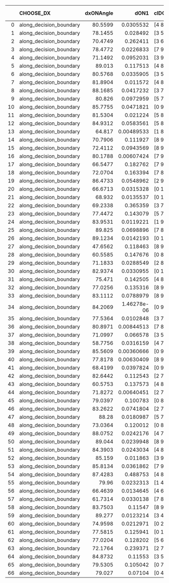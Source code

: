 |    | CHOOSE_DX               |   dxONAngle |        dON1 | cIDON1   |   dON_patch_1 |   nTON |         dON |   dxOFFAngle |       dOFF1 | cIDOFF1   |   dOFF_patch_1 |   nTOFF |        dOFF | SUCCESS   |   nExp |   dual_point_id |   subpoint_time_seconds |   total_execution_time |       logp |        dOFF/dON | Vote dOFF>dON   |
|---:|:------------------------|------------:|------------:|:---------|--------------:|-------:|------------:|-------------:|------------:|:----------|---------------:|--------:|------------:|:----------|-------:|----------------:|------------------------:|-----------------------:|-----------:|----------------:|:----------------|
|  0 | along_decision_boundary |     80.5599 | 0.0305532   | [4 8]    |   0.0305532   |      1 | 0.0305532   |      86.4803 | 0.0233815   | [4 8]     |    0.0233815   |       1 | 0.0233815   | False     |      1 |               1 |                0.895423 |                1.26118 |  0         |      0.765272   | False           |
|  1 | along_decision_boundary |     78.1455 | 0.028492    | [3 5]    |   0.028492    |      1 | 0.028492    |      82.1952 | 0.069791    | [3 5]     |    0.069791    |       1 | 0.069791    | True      |      2 |               2 |                1.04585  |                2.31303 | -0.5       |      2.4495     | True            |
|  2 | along_decision_boundary |     70.4749 | 0.262411    | [3 6]    |   0.262411    |      1 | 0.262411    |      85.0106 | 0.00752399  | [3 6]     |    0.00752399  |       1 | 0.00752399  | False     |      3 |               3 |                0.910374 |                3.23274 | -0         |      0.0286725  | False           |
|  3 | along_decision_boundary |     78.4772 | 0.0226833   | [7 9]    |   0.0226833   |      1 | 0.0226833   |      80.1641 | 0.053938    | [7 9]     |    0.053938    |       1 | 0.053938    | True      |      4 |               6 |                0.807016 |                5.10987 | -0.166667  |      2.37787    | True            |
|  4 | along_decision_boundary |     71.1492 | 0.0952031   | [3 9]    |   0.0952031   |      1 | 0.0952031   |      77.1385 | 0.121961    | [3 9]     |    0.121961    |       1 | 0.121961    | True      |      5 |               7 |                1.01153  |                6.13077 | -0         |      1.28106    | True            |
|  5 | along_decision_boundary |     89.013  | 0.117513    | [4 8]    |   0.117513    |      1 | 0.117513    |      88.5121 | 0.0580993   | [4 8]     |    0.0580993   |       1 | 0.0580993   | False     |      6 |               8 |                1.46674  |                7.60755 | -0.1       |      0.494406   | False           |
|  6 | along_decision_boundary |     80.5768 | 0.0335905   | [3 5]    |   0.0335905   |      1 | 0.0335905   |      84.973  | 0.456522    | [3 5]     |    0.456522    |       1 | 0.456522    | True      |      7 |              10 |                1.45963  |                9.09735 | -0         |     13.5908     | True            |
|  7 | along_decision_boundary |     81.8904 | 0.011572    | [4 8]    |   0.011572    |      1 | 0.011572    |      79.1593 | 0.0367688   | [4 8]     |    0.0367688   |       1 | 0.0367688   | True      |      8 |              11 |                0.749836 |                9.85423 | -0.0714286 |      3.17741    | True            |
|  8 | along_decision_boundary |     88.1685 | 0.0417232   | [3 7]    |   0.0417232   |      1 | 0.0417232   |      78.151  | 0.227403    | [3 7]     |    0.227403    |       1 | 0.227403    | True      |      9 |              14 |                1.48272  |               11.3962  | -0.25      |      5.45028    | True            |
|  9 | along_decision_boundary |     80.826  | 0.0972959   | [5 7]    |   0.0972959   |      1 | 0.0972959   |      85.4737 | 0.0353053   | [5 7]     |    0.0353053   |       1 | 0.0353053   | False     |     10 |              15 |                0.823642 |               12.2268  | -0.5       |      0.362865   | False           |
| 10 | along_decision_boundary |     85.7755 | 0.0471821   | [0 9]    |   0.0471821   |      1 | 0.0471821   |      83.1681 | 0.000147036 | [1 9]     |    0.000147036 |       1 | 0.000147036 | False     |     11 |              16 |                0.877809 |               13.1136  | -0.2       |      0.00311636 | False           |
| 11 | along_decision_boundary |     81.5304 | 0.021224    | [5 8]    |   0.021224    |      1 | 0.021224    |      82.8901 | 0.11897     | [5 8]     |    0.11897     |       1 | 0.11897     | True      |     12 |              17 |                1.00751  |               14.1281  | -0.0454545 |      5.60543    | True            |
| 12 | along_decision_boundary |     84.9312 | 0.0583561   | [5 8]    |   0.0583561   |      1 | 0.0583561   |      80.1587 | 0.108598    | [5 8]     |    0.108598    |       1 | 0.108598    | True      |     13 |              18 |                1.44835  |               15.5844  | -0.166667  |      1.86096    | True            |
| 13 | along_decision_boundary |     64.817  | 0.00489533  | [1 8]    |   0.00489533  |      1 | 0.00489533  |      85.201  | 0.0277114   | [0 8]     |    0.0277114   |       1 | 0.0277114   | True      |     14 |              19 |                0.806705 |               16.3961  | -0.346154  |      5.66078    | True            |
| 14 | along_decision_boundary |     70.7906 | 0.111927    | [8 9]    |   0.111927    |      1 | 0.111927    |      77.6978 | 0.025536    | [8 9]     |    0.025536    |       1 | 0.025536    | False     |     15 |              20 |                1.43046  |               17.8375  | -0.571429  |      0.228148   | False           |
| 15 | along_decision_boundary |     72.4112 | 0.0943569   | [8 9]    |   0.0943569   |      1 | 0.0943569   |      79.1384 | 0.0795707   | [8 9]     |    0.0795707   |       1 | 0.0795707   | False     |     16 |              21 |                1.14336  |               18.9868  | -0.3       |      0.843295   | False           |
| 16 | along_decision_boundary |     80.1788 | 0.00607424  | [7 9]    |   0.00607424  |      1 | 0.00607424  |      85.9936 | 0.141988    | [7 9]     |    0.141988    |       1 | 0.141988    | True      |     17 |              22 |                0.965945 |               19.9597  | -0.125     |     23.3754     | True            |
| 17 | along_decision_boundary |     66.5477 | 0.182762    | [7 9]    |   0.182762    |      1 | 0.182762    |      73.6597 | 0.0920317   | [7 9]     |    0.0920317   |       1 | 0.0920317   | False     |     18 |              23 |                1.14397  |               21.1087  | -0.264706  |      0.503561   | False           |
| 18 | along_decision_boundary |     72.0704 | 0.163394    | [7 8]    |   0.163394    |      1 | 0.163394    |      78.7341 | 0.0513171   | [7 8]     |    0.0513171   |       1 | 0.0513171   | False     |     19 |              24 |                0.783473 |               21.8981  | -0.111111  |      0.31407    | False           |
| 19 | along_decision_boundary |     86.4733 | 0.0548962   | [2 9]    |   0.0548962   |      1 | 0.0548962   |      80.2585 | 0.0192285   | [2 9]     |    0.0192285   |       1 | 0.0192285   | False     |     20 |              25 |                0.753497 |               22.6566  | -0.0263158 |      0.35027    | False           |
| 20 | along_decision_boundary |     66.6713 | 0.0315328   | [0 1]    |   0.0315328   |      1 | 0.0315328   |      68.4952 | 0.0589758   | [0 1]     |    0.0589758   |       1 | 0.0589758   | True      |     21 |              26 |                1.45938  |               24.121   | -0         |      1.8703     | True            |
| 21 | along_decision_boundary |     68.932  | 0.0135537   | [0 1]    |   0.0135537   |      1 | 0.0135537   |      69.8743 | 0.0117266   | [0 1]     |    0.0117266   |       1 | 0.0117266   | False     |     22 |              31 |                0.757713 |               27.4494  | -0.0238095 |      0.865195   | False           |
| 22 | along_decision_boundary |     69.2338 | 0.365359    | [3 7]    |   0.365359    |      1 | 0.365359    |      73.4808 | 0.0874677   | [3 7]     |    0.0874677   |       1 | 0.0874677   | False     |     23 |              33 |                1.79646  |               29.277   | -0         |      0.239402   | False           |
| 23 | along_decision_boundary |     77.4472 | 0.143079    | [5 7]    |   0.143079    |      1 | 0.143079    |      77.8854 | 0.0249311   | [5 7]     |    0.0249311   |       1 | 0.0249311   | False     |     24 |              35 |                0.972311 |               30.282   | -0.0217391 |      0.174247   | False           |
| 24 | along_decision_boundary |     83.9531 | 0.0119221   | [1 9]    |   0.0119221   |      1 | 0.0119221   |      81.9374 | 0.0830569   | [0 9]     |    0.0830569   |       1 | 0.0830569   | True      |     25 |              36 |                0.939156 |               31.2258  | -0.0833333 |      6.96666    | True            |
| 25 | along_decision_boundary |     89.825  | 0.0698896   | [7 8]    |   0.0698896   |      1 | 0.0698896   |      76.903  | 0.0338535   | [7 8]     |    0.0338535   |       1 | 0.0338535   | False     |     26 |              38 |                1.24784  |               32.4996  | -0.02      |      0.484386   | False           |
| 26 | along_decision_boundary |     89.1234 | 0.0142193   | [0 1]    |   0.0142193   |      1 | 0.0142193   |      81.7274 | 0.0868467   | [0 1]     |    0.0868467   |       1 | 0.0868467   | True      |     27 |              39 |                1.12494  |               33.6355  | -0.0769231 |      6.10767    | True            |
| 27 | along_decision_boundary |     47.6562 | 0.118463    | [8 9]    |   0.118463    |      1 | 0.118463    |      66.2427 | 0.125853    | [8 9]     |    0.125853    |       1 | 0.125853    | True      |     28 |              40 |                1.12788  |               34.7684  | -0.0185185 |      1.06238    | True            |
| 28 | along_decision_boundary |     60.5585 | 0.147676    | [0 8]    |   0.147676    |      1 | 0.147676    |      78.185  | 0.0709847   | [1 8]     |    0.0709847   |       1 | 0.0709847   | False     |     29 |              41 |                0.925178 |               35.6985  | -0         |      0.480679   | False           |
| 29 | along_decision_boundary |     71.1833 | 0.0288549   | [2 8]    |   0.0288549   |      1 | 0.0288549   |      85.975  | 0.0981009   | [2 8]     |    0.0981009   |       1 | 0.0981009   | True      |     30 |              42 |                0.780402 |               36.4879  | -0.0172414 |      3.3998     | True            |
| 30 | along_decision_boundary |     82.9374 | 0.0330955   | [0 1]    |   0.0330955   |      1 | 0.0330955   |      88.1614 | 0.0517713   | [0 1]     |    0.0517713   |       1 | 0.0517713   | True      |     31 |              43 |                0.80777  |               37.3011  | -0         |      1.5643     | True            |
| 31 | along_decision_boundary |     75.471  | 0.142505    | [4 8]    |   0.142505    |      1 | 0.142505    |      75.2423 | 0.19371     | [4 8]     |    0.19371     |       1 | 0.19371     | True      |     32 |              44 |                1.68563  |               38.9948  | -0.016129  |      1.35932    | True            |
| 32 | along_decision_boundary |     77.0256 | 0.135316    | [8 9]    |   0.135316    |      1 | 0.135316    |      79.0247 | 0.094059    | [8 9]     |    0.094059    |       1 | 0.094059    | False     |     33 |              46 |                1.84127  |               40.8629  | -0.0625    |      0.695106   | False           |
| 33 | along_decision_boundary |     83.1112 | 0.0788979   | [8 9]    |   0.0788979   |      1 | 0.0788979   |      85.2362 | 0.0129378   | [8 9]     |    0.0129378   |       1 | 0.0129378   | False     |     34 |              48 |                1.05581  |               43.5501  | -0.0151515 |      0.163982   | False           |
| 34 | along_decision_boundary |     84.2069 | 1.46278e-06 | [0 9]    |   1.46278e-06 |      1 | 1.46278e-06 |      84.9937 | 0.660893    | [1 9]     |    0.660893    |       1 | 0.660893    | True      |     35 |              49 |                2.47239  |               46.0275  | -0         | 451807          | True            |
| 35 | along_decision_boundary |     77.5364 | 0.0102848   | [3 7]    |   0.0102848   |      1 | 0.0102848   |      88.8559 | 0.0415445   | [3 7]     |    0.0415445   |       1 | 0.0415445   | True      |     36 |              50 |                0.684126 |               46.7166  | -0.0142857 |      4.03941    | True            |
| 36 | along_decision_boundary |     80.8971 | 0.00844513  | [7 8]    |   0.00844513  |      1 | 0.00844513  |      87.0119 | 0.0332131   | [7 8]     |    0.0332131   |       1 | 0.0332131   | True      |     37 |              51 |                1.0429   |               47.7665  | -0.0555556 |      3.93281    | True            |
| 37 | along_decision_boundary |     71.0997 | 0.066578    | [3 5]    |   0.066578    |      1 | 0.066578    |      74.8997 | 0.143023    | [3 5]     |    0.143023    |       1 | 0.143023    | True      |     38 |              52 |                0.61232  |               48.3863  | -0.121622  |      2.1482     | True            |
| 38 | along_decision_boundary |     58.7756 | 0.0316159   | [4 7]    |   0.0316159   |      1 | 0.0316159   |      76.8564 | 0.0386785   | [4 7]     |    0.0386785   |       1 | 0.0386785   | True      |     39 |              53 |                0.712744 |               49.1051  | -0.210526  |      1.22339    | True            |
| 39 | along_decision_boundary |     85.5609 | 0.00360666  | [0 9]    |   0.00360666  |      1 | 0.00360666  |      76.2141 | 0.024437    | [1 9]     |    0.024437    |       1 | 0.024437    | True      |     40 |              54 |                1.16736  |               50.28    | -0.320513  |      6.77552    | True            |
| 40 | along_decision_boundary |     77.8178 | 0.00630409  | [8 9]    |   0.00630409  |      1 | 0.00630409  |      85.3861 | 0.10308     | [8 9]     |    0.10308     |       1 | 0.10308     | True      |     41 |              55 |                0.842802 |               51.1298  | -0.45      |     16.3512     | True            |
| 41 | along_decision_boundary |     68.4199 | 0.0397824   | [0 9]    |   0.0397824   |      1 | 0.0397824   |      57.0276 | 9.56443e-05 | [1 9]     |    9.56443e-05 |       1 | 9.56443e-05 | False     |     42 |              57 |                1.30476  |               54.1199  | -0.597561  |      0.00240419 | False           |
| 42 | along_decision_boundary |     82.6442 | 0.112543    | [2 7]    |   0.112543    |      1 | 0.112543    |      89.0519 | 0.0832198   | [2 7]     |    0.0832198   |       1 | 0.0832198   | False     |     43 |              58 |                1.45521  |               55.5801  | -0.428571  |      0.739448   | False           |
| 43 | along_decision_boundary |     60.5753 | 0.137573    | [4 8]    |   0.137573    |      1 | 0.137573    |      61.3848 | 0.0541077   | [4 8]     |    0.0541077   |       1 | 0.0541077   | False     |     44 |              59 |                1.48911  |               57.0762  | -0.290698  |      0.393301   | False           |
| 44 | along_decision_boundary |     71.8272 | 0.00640451  | [2 7]    |   0.00640451  |      1 | 0.00640451  |      76.656  | 0.0221368   | [2 7]     |    0.0221368   |       1 | 0.0221368   | True      |     45 |              61 |                0.861377 |               57.9796  | -0.181818  |      3.45643    | True            |
| 45 | along_decision_boundary |     79.0397 | 0.100783    | [0 8]    |   0.100783    |      1 | 0.100783    |      63.8303 | 0.00213296  | [1 8]     |    0.00213296  |       1 | 0.00213296  | False     |     46 |              62 |                0.984211 |               58.972   | -0.277778  |      0.0211639  | False           |
| 46 | along_decision_boundary |     83.2622 | 0.0741804   | [2 7]    |   0.0741804   |      1 | 0.0741804   |      84.3412 | 0.0431821   | [2 7]     |    0.0431821   |       1 | 0.0431821   | False     |     47 |              64 |                0.816036 |               59.8254  | -0.173913  |      0.582123   | False           |
| 47 | along_decision_boundary |     88.28   | 0.0180987   | [5 7]    |   0.0180987   |      1 | 0.0180987   |      88.5789 | 0.362907    | [5 7]     |    0.362907    |       1 | 0.362907    | True      |     48 |              65 |                1.9491   |               61.785   | -0.0957447 |     20.0516     | True            |
| 48 | along_decision_boundary |     73.0364 | 0.120012    | [0 8]    |   0.120012    |      1 | 0.120012    |      88.53   | 0.0132343   | [1 8]     |    0.0132343   |       1 | 0.0132343   | False     |     49 |              67 |                1.30687  |               63.1279  | -0.166667  |      0.110274   | False           |
| 49 | along_decision_boundary |     88.0752 | 0.0242176   | [4 7]    |   0.0242176   |      1 | 0.0242176   |      84.3283 | 0.00251295  | [4 7]     |    0.00251295  |       1 | 0.00251295  | False     |     50 |              68 |                0.841571 |               63.9781  | -0.0918367 |      0.103765   | False           |
| 50 | along_decision_boundary |     89.044  | 0.0239948   | [8 9]    |   0.0239948   |      1 | 0.0239948   |      84.7595 | 0.0357044   | [8 9]     |    0.0357044   |       1 | 0.0357044   | True      |     51 |              69 |                0.762342 |               64.7464  | -0.04      |      1.48801    | True            |
| 51 | along_decision_boundary |     84.3903 | 0.0243034   | [4 8]    |   0.0243034   |      1 | 0.0243034   |      89.6867 | 0.00133057  | [4 8]     |    0.00133057  |       1 | 0.00133057  | False     |     52 |              70 |                1.01777  |               65.7722  | -0.0882353 |      0.0547482  | False           |
| 52 | along_decision_boundary |     85.159  | 0.011863    | [3 9]    |   0.011863    |      1 | 0.011863    |      87.1727 | 0.0219439   | [3 9]     |    0.0219439   |       1 | 0.0219439   | True      |     53 |              71 |                1.09396  |               66.8767  | -0.0384615 |      1.84978    | True            |
| 53 | along_decision_boundary |     85.8134 | 0.0361862   | [7 9]    |   0.0361862   |      1 | 0.0361862   |      86.1695 | 0.134453    | [7 9]     |    0.134453    |       1 | 0.134453    | True      |     54 |              72 |                0.740919 |               67.624   | -0.0849057 |      3.71558    | True            |
| 54 | along_decision_boundary |     87.4283 | 0.488753    | [4 8]    |   0.488753    |      1 | 0.488753    |      77.6954 | 0.0267888   | [4 8]     |    0.0267888   |       1 | 0.0267888   | False     |     55 |              73 |                1.93773  |               69.5677  | -0.148148  |      0.0548106  | False           |
| 55 | along_decision_boundary |     79.96   | 0.0232313   | [1 4]    |   0.0232313   |      1 | 0.0232313   |      84.0252 | 0.0353708   | [1 4]     |    0.0353708   |       1 | 0.0353708   | True      |     56 |              74 |                0.846137 |               70.4219  | -0.0818182 |      1.52255    | True            |
| 56 | along_decision_boundary |     66.4639 | 0.0134645   | [4 6]    |   0.0134645   |      1 | 0.0134645   |      81.3752 | 0.263711    | [4 6]     |    0.263711    |       1 | 0.263711    | True      |     57 |              75 |                1.16271  |               71.5947  | -0.142857  |     19.5857     | True            |
| 57 | along_decision_boundary |     61.7314 | 0.0330138   | [7 8]    |   0.0330138   |      1 | 0.0330138   |      69.9776 | 0.0129991   | [7 8]     |    0.0129991   |       1 | 0.0129991   | False     |     58 |              76 |                1.07427  |               72.6739  | -0.219298  |      0.393748   | False           |
| 58 | along_decision_boundary |     83.7503 | 0.11547     | [8 9]    |   0.11547     |      1 | 0.11547     |      85.496  | 0.0204709   | [8 9]     |    0.0204709   |       1 | 0.0204709   | False     |     59 |              77 |                1.05057  |               73.7305  | -0.137931  |      0.177283   | False           |
| 59 | along_decision_boundary |     89.277  | 0.0123214   | [3 4]    |   0.0123214   |      1 | 0.0123214   |      87.0679 | 0.0404784   | [3 4]     |    0.0404784   |       1 | 0.0404784   | True      |     60 |              78 |                0.731417 |               74.4703  | -0.0762712 |      3.2852     | True            |
| 60 | along_decision_boundary |     74.9598 | 0.0212971   | [0 2]    |   0.0212971   |      1 | 0.0212971   |      88.8889 | 0.129582    | [1 2]     |    0.129582    |       1 | 0.129582    | True      |     61 |              79 |                0.94052  |               75.4171  | -0.133333  |      6.0845     | True            |
| 61 | along_decision_boundary |     77.5815 | 0.125941    | [0 1]    |   0.125941    |      1 | 0.125941    |      75.5353 | 0.0593494   | [0 1]     |    0.0593494   |       1 | 0.0593494   | False     |     62 |              80 |                0.924414 |               76.3515  | -0.204918  |      0.471248   | False           |
| 62 | along_decision_boundary |     77.0204 | 0.128202    | [5 6]    |   0.128202    |      1 | 0.128202    |      80.695  | 0.160982    | [5 6]     |    0.160982    |       1 | 0.160982    | True      |     63 |              81 |                0.786424 |               77.1425  | -0.129032  |      1.25568    | True            |
| 63 | along_decision_boundary |     72.1764 | 0.239371    | [2 7]    |   0.239371    |      1 | 0.239371    |      65.8562 | 0.420618    | [2 7]     |    0.420618    |       1 | 0.420618    | True      |     64 |              82 |                3.51889  |               80.6683  | -0.198413  |      1.75718    | True            |
| 64 | along_decision_boundary |     84.8732 | 0.11553     | [3 5]    |   0.11553     |      1 | 0.11553     |      83.9444 | 0.0648076   | [3 5]     |    0.0648076   |       1 | 0.0648076   | False     |     65 |              83 |                1.31496  |               81.9893  | -0.28125   |      0.560959   | False           |
| 65 | along_decision_boundary |     79.5305 | 0.105042    | [0 7]    |   0.105042    |      1 | 0.105042    |      78.0934 | 0.106258    | [1 7]     |    0.106258    |       1 | 0.106258    | True      |     66 |              84 |                1.46429  |               83.4636  | -0.192308  |      1.01158    | True            |
| 66 | along_decision_boundary |     79.027  | 0.07104     | [0 4]    |   0.07104     |      1 | 0.07104     |      86.101  | 0.00336263  | [1 4]     |    0.00336263  |       1 | 0.00336263  | False     |     67 |              86 |                0.712886 |               85.6479  | -0.272727  |      0.0473343  | False           |